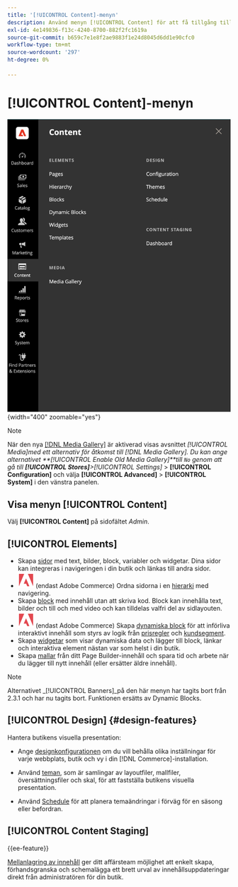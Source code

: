 ```yaml
---
title: '[!UICONTROL Content]-menyn'
description: Använd menyn [!UICONTROL Content] för att få tillgång till flera funktioner för att hantera innehållet i din butik.
exl-id: 4e149836-f13c-4240-8700-882f2fc1619a
source-git-commit: b659c7e1e8f2ae9883f1e24d8045d6dd1e90cfc0
workflow-type: tm+mt
source-wordcount: '297'
ht-degree: 0%

---
```


# [!UICONTROL Content]-menyn

![Menyn [!UICONTROL Content] som visas i Admin](./assets/admin-menu-content.png){width="400" zoomable="yes"}

>[!NOTE]
>
>När den nya [[!DNL Media Gallery]](media-gallery.md) är aktiverad visas avsnittet _[!UICONTROL Media]_med ett alternativ för åtkomst till [!DNL Media Gallery]. Du kan ange alternativet **[!UICONTROL Enable Old Media Gallery]**till `No` genom att gå till **[!UICONTROL Stores]**>_[!UICONTROL Settings]_ > **[!UICONTROL Configuration]** och välja **[!UICONTROL Advanced]** > **[!UICONTROL System]** i den vänstra panelen.

## Visa menyn [!UICONTROL Content]

Välj **[!UICONTROL Content]** på sidofältet _Admin_.

## [!UICONTROL Elements]

- Skapa [sidor](pages.md) med text, bilder, block, variabler och widgetar. Dina sidor kan integreras i navigeringen i din butik och länkas till andra sidor.
- ![Adobe Commerce](../assets/adobe-logo.svg) (endast Adobe Commerce) Ordna sidorna i en [hierarki](page-hierarchy.md) med navigering.
- Skapa [block](blocks.md) med innehåll utan att skriva kod. Block kan innehålla text, bilder och till och med video och kan tilldelas valfri del av sidlayouten.
- ![Adobe Commerce](../assets/adobe-logo.svg) (endast Adobe Commerce) Skapa [dynamiska block](dynamic-blocks.md) för att införliva interaktivt innehåll som styrs av logik från [prisregler](../merchandising-promotions/introduction.md#promotions) och [kundsegment](../customers/customer-segments.md).
- Skapa [widgetar](widgets.md) som visar dynamiska data och lägger till block, länkar och interaktiva element nästan var som helst i din butik.
- Skapa [mallar](../page-builder/templates.md) från ditt Page Builder-innehåll och spara tid och arbete när du lägger till nytt innehåll (eller ersätter äldre innehåll).

>[!NOTE]
>
>Alternativet _[!UICONTROL Banners]_på den här menyn har tagits bort från 2.3.1 och har nu tagits bort. Funktionen ersätts av Dynamic Blocks.

## [!UICONTROL Design] {#design-features}

Hantera butikens visuella presentation:

- Ange [designkonfigurationen](configuration.md) om du vill behålla olika inställningar för varje webbplats, butik och vy i din [!DNL Commerce]-installation.

- Använd [teman](themes.md), som är samlingar av layoutfiler, mallfiler, översättningsfiler och skal, för att fastställa butikens visuella presentation.

- Använd [Schedule](schedule.md) för att planera temaändringar i förväg för en säsong eller befordran.

## [!UICONTROL Content Staging]

{{ee-feature}}

[Mellanlagring av innehåll](content-staging.md) ger ditt affärsteam möjlighet att enkelt skapa, förhandsgranska och schemalägga ett brett urval av innehållsuppdateringar direkt från administratören för din butik.
